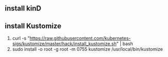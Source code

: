 ## install kinD

## install Kustomize
1. curl -s "https://raw.githubusercontent.com/kubernetes-sigs/kustomize/master/hack/install_kustomize.sh"  | bash  
2. sudo install -o root -g root -m 0755 kustomize /usr/local/bin/kustomize  